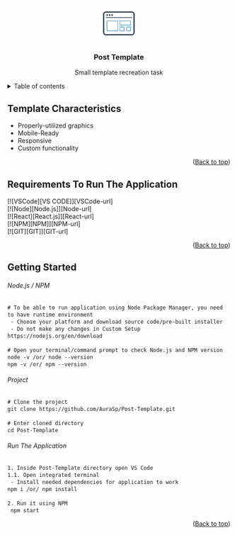 <a name="readme-top"></a>

<div align="center">
 <img src="public/favicon.ico" alt="Logo" width="80" height="80">
 
  <h3 align="center">Post Template</h3>

  <p align="center">
    Small template recreation task
  </p>
</div>


<details>
<summary>Table of contents</summary>
  
<ul>
    <li>
      <a href="#template-characteristics">Characteristics</a>
    </li>
    <li>
      <a href="#requirements-to-run-the-application">Requirements</a>
    </li>
    <li>
      <a href="#getting-started">Getting Started</a>
      <ul>
        <li><a href="#nodejs--npm">Getting Node.js/NPM</a> (***skip this, if Node.js and npm is installed***)</li>
        <li><a href="#project">Project Cloning</a></li>
        <li><a href="#run-the-application">Running Application</a></li>
      </ul>
    </li>
</ul>
  
</details>

## Template Characteristics
- Properly-utilized graphics
- Mobile-Ready
- Responsive
- Custom functionality
<p align="right">(<a href="#readme-top">Back to top</a>)</p>

## Requirements To Run The Application
[![VSCode][VS CODE]][VSCode-url]\
[![Node][Node.js]][Node-url]\
[![React][React.js]][React-url]\
[![NPM][NPM]][NPM-url]\
[![GIT][GIT]][GIT-url]

<p align="right">(<a href="#readme-top">Back to top</a>)</p>

## Getting Started
###### *Node.js / NPM*
```
# To be able to run application using Node Package Manager, you need to have runtime environment
 - Choose your platform and download source code/pre-built installer
 - Do not make any changes in Custom Setup
https://nodejs.org/en/download

# Open your terminal/command prompt to check Node.js and NPM version
node -v /or/ node --version
npm -v /or/ npm --version
```
###### *Project*
```
# Clone the project
git clone https://github.com/AuraSp/Post-Template.git

# Enter cloned directory
cd Post-Template
```
###### *Run The Application*
```
1. Inside Post-Template directory open VS Code
1.1. Open integrated terminal
 - Install needed dependencies for application to work
npm i /or/ npm install

2. Run it using NPM
 npm start
```
<p align="right">(<a href="#readme-top">Back to top</a>)</p>
